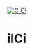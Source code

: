 [![C CI](https://github.com/simusr2/ilCi/actions/workflows/c.yml/badge.svg)](https://github.com/simusr2/ilCi/actions/workflows/c.yml)
# ilCi
